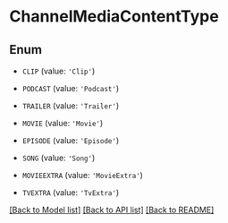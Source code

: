 # ChannelMediaContentType


## Enum

* `CLIP` (value: `'Clip'`)

* `PODCAST` (value: `'Podcast'`)

* `TRAILER` (value: `'Trailer'`)

* `MOVIE` (value: `'Movie'`)

* `EPISODE` (value: `'Episode'`)

* `SONG` (value: `'Song'`)

* `MOVIEEXTRA` (value: `'MovieExtra'`)

* `TVEXTRA` (value: `'TvExtra'`)

[[Back to Model list]](README.md#documentation-for-models) [[Back to API list]](README.md#documentation-for-api-endpoints) [[Back to README]](README.md)


